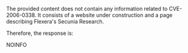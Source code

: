 The provided content does not contain any information related to CVE-2006-0338. It consists of a website under construction and a page describing Flexera's Secunia Research.

Therefore, the response is:

NOINFO